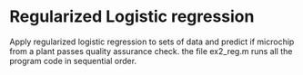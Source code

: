 # Regularized Logistic regression
Apply regularized logistic regression to sets of data and predict if microchip from a plant passes quality assurance check.
the file ex2_reg.m runs all the program code in sequential order.
